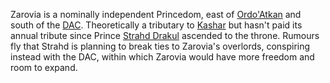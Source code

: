 Zarovia is a nominally independent Princedom, east of [Ordo'Atkan](../Ordo'Atkan/Ordo'Atkan.md) and south of the [DAC](../Dracean%20Intercoastal%20Republic/Dracean%20Intercoastal%20Republic.md). Theoretically a tributary to [Kashar](../Kashar/Kashar.md) but hasn't paid its annual tribute since Prince [Strahd Drakul](../../People/Vampires/Strahd%20Drakul.md) ascended to the throne. Rumours fly that Strahd is planning to break ties to Zarovia's overlords, conspiring instead with the DAC, within which Zarovia would have more freedom and room to expand.